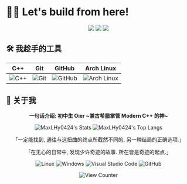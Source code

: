 # 🧑‍💻 Let's build from here!

<div align="center">
  <div>
    <a href="https://space.bilibili.com/1678066522"><img src="https://img.shields.io/badge/Bilibili-MaxLHy0424 -FF69B4" /></a>
    <a href="https://www.minebbs.com/members/maxlhy.88192"><img src="https://img.shields.io/badge/MineBBS-MaxLHy -0078D4" /></a>
    <a href="https://MaxLHy0424.github.io/"><img src="https://img.shields.io/badge/Blog-MaxLHy0424's_Blog -Yellow" /></a>
  </div>
</div>

## 🛠️ 我趁手的工具

<div align="center">
  
| C++ | Git | GitHub | Arch Linux |
| :---: | :---: | :---: | :---: |
| ![C++](https://isocpp.org/assets/images/cpp_logo.png) | ![Git](https://user-images.githubusercontent.com/25181517/192108372-f71d70ac-7ae6-4c0d-8395-51d8870c2ef0.png) | ![GitHub](https://github.com/user-attachments/assets/314c8783-2af2-49a9-a1e0-485372dac2d2)| ![Arch Linux](https://archlinux.org/static/logos/archlinux-logo-dark-90dpi.ebdee92a15b3.png) |

</div>

## 🧐 关于我

<div align="center" >

**一句话介绍: 初中生 Oier ~兼古希腊掌管 Modern C++ 的神~**

![MaxLHy0424's Stats](https://github-readme-stats.vercel.app/api?username=MaxLHy0424&count_private=true&show_icons=true&theme=github_dark_dimmed&hide_border=true&local=cn)
![MaxLHy0424's Top Langs](https://github-readme-stats.vercel.app/api/top-langs/?username=MaxLHy0424&hide_border=true&layout=compact&theme=github_dark_dimmed)

「一定能找到, 通往与这扭曲的终点所截然不同的, 另一种结局的正确选项.」

「在无心的日常中, 发现少许奇迹的故事. 所在皆是奇迹的起点.」

![Linux](https://img.shields.io/badge/Linux-FCC624?logo=linux&logoColor=000&style=flat)
![Windows](https://img.shields.io/badge/Windows-0078D6?logo=windows&logoColor=fff&style=flat)
![Visual Studio Code](https://img.shields.io/badge/Visual%20Studio%20Code-007ACC?logo=visualstudiocode&logoColor=fff&style=flat)
![GitHub](https://img.shields.io/badge/GitHub-181717?logo=github&logoColor=fff&style=flat)

![View Counter](https://komarev.com/ghpvc/?username=MaxLHy0424&label=PROFILE+VIEWS&style=for-the-badge&color=81a1c1)

</div>
